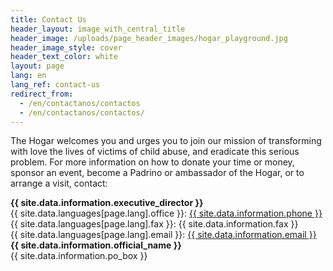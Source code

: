 ```yaml
---
title: Contact Us
header_layout: image_with_central_title
header_image: /uploads/page_header_images/hogar_playground.jpg
header_image_style: cover
header_text_color: white
layout: page
lang: en
lang_ref: contact-us
redirect_from:
  - /en/contactanos/contactos
  - /en/contactanos/contactos/
---
```

The Hogar welcomes you and urges you to join our mission of transforming with love the lives of victims of child abuse, and eradicate this serious problem. For more information on how to donate your time or money, sponsor an event, become a Padrino or ambassador of the Hogar, or to arrange a visit, contact:

<div class="is-size-4 is-cursive">
  <b>
    {{ site.data.information.executive_director }}
  </b>
</div>
<div>
  {{ site.data.languages[page.lang].office }}: <a href="tel:{{ site.data.information.phone }}">{{ site.data.information.phone }}</a>
</div>
<div>
  {{ site.data.languages[page.lang].fax }}: {{ site.data.information.fax }}
</div>
<div>
  {{ site.data.languages[page.lang].email }}: <a href="mailto:{{ site.data.information.email }}">{{ site.data.information.email }}</a>
</div>

<div class="mt-1 is-size-4 is-cursive">
  <b>
    {{ site.data.information.official_name }}
  </b>
</div>
<div>
  {{ site.data.information.po_box }}
</div>
